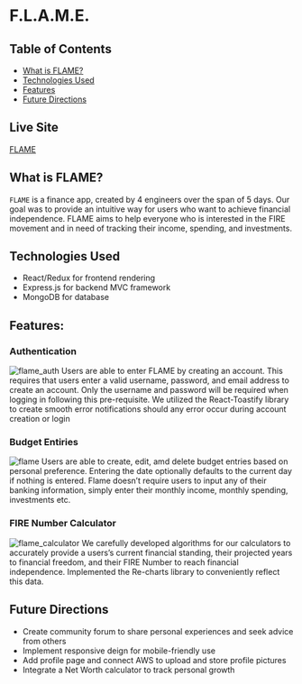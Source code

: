 # F.L.A.M.E.
## Table of Contents
* [What is FLAME?](#what-is-flame)
* [Technologies Used](#technologies-used)
* [Features](#features)
* [Future Directions](future-directions)

## Live Site
[FLAME](https://blooming-castle-18262.herokuapp.com/#/)

## What is FLAME?
`FLAME` is a finance app, created by 4 engineers over the span of 5 days. Our goal was to provide an intuitive way for users who want to achieve financial independence.  FLAME aims to help everyone who is interested in the FIRE movement and in need of tracking their income, spending, and investments.

## Technologies Used
* React/Redux for frontend rendering
* Express.js for backend MVC framework
* MongoDB for database

## Features:
### Authentication
![flame_auth](https://github.com/EddieRosas/F.L.A.M.E./tree/master/frontend/src/photos/gifs/flame_auth.gif)
Users are able to enter FLAME by creating an account. This requires that users enter a valid username, password, and email address to create an account. Only the username and password will be required when logging in following this pre-requisite. We utilized the React-Toastify library to create smooth error notifications should any error occur during account creation or login

### Budget Entiries
![flame](https://github.com/EddieRosas/F.L.A.M.E./tree/master/frontend/src/photos/gifs/flame_budget.gif)
Users are able to create, edit, amd delete budget entries based on personal preference. Entering the date optionally defaults to the current day if nothing is entered. Flame doesn’t require users to input any of their banking information, simply enter their monthly income, monthly spending, investments etc.

### FIRE Number Calculator
![flame_calculator](https://github.com/EddieRosas/F.L.A.M.E./tree/master/frontend/src/photos/gifs/flame_calculator.gif)
We carefully developed algorithms for our calculators to accurately provide a users’s current financial standing, their projected years to financial freedom, and their FIRE Number to reach financial independence. Implemented the Re-charts library to conveniently reflect this data.

## Future Directions
* Create community forum to share personal experiences and seek advice from others
* Implement responsive deign for mobile-friendly use
* Add profile page and connect AWS to upload and store profile pictures
* Integrate a Net Worth calculator to track personal growth